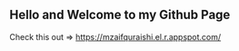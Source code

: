 <h2>Hello and Welcome to my Github Page</h2>



Check this out => https://mzaifquraishi.el.r.appspot.com/
